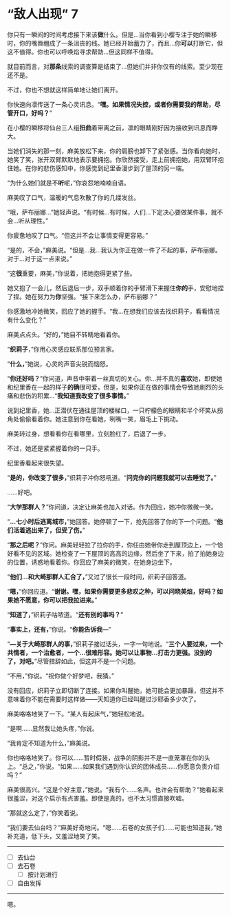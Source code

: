 # “敌人出现” 7

你只有一瞬间的时间考虑接下来该**做**什么。但是...当你看到小樱专注于她的瞬移时，你的嘴唇绷成了一条沮丧的线。她已经开始蓄力了，而且...你**可以**打断它，但这不值得。你也可以呼唤焰寻求帮助...但这同样不值得。

就目前而言，对**那条**线索的调查算是结束了...但她们并非你仅有的线索。至少现在还不是。

不过，你也不想就这样简单地让她们离开。

你快速向凛传送了一条心灵讯息。“**嘿。如果情况失控，或者你需要我的帮助，尽管开口，好吗？**”

在小樱的瞬移将仙台三人组**扭曲**着带离之前，凛的眼睛刚好因为接收到讯息而睁大。

当她们消失的那一刻，麻美放松下来，你的肩膀也卸下了紧张感。当你看向她时，她笑了笑，张开双臂默默地表示要拥抱。你欣然接受，走上前拥抱她，用双臂环抱住她。在你的悲伤感知中，你感觉到纪里香漫步到了屋顶的另一端。

“为什么她们就是不**听**呢，”你哀怨地喃喃自语。

麻美叹了口气，温暖的气息吹散了你的几缕发丝。

“哦，萨布丽娜...”她轻声说。“有时候...有时候，人们...下定决心要做某件事，就不会...听从理性。”

你疲惫地叹了口气。“但这并不会让事情变得更容易。”

“是的，不会，”麻美说。“但是...我...我认为你正在做一件了不起的事，萨布丽娜。对于...对于这一点来说。”

“这**很**重要，麻美，”你说着，把她抱得更紧了些。

她又抱了一会儿，然后退后一步，双手顺着你的手臂滑下来握住**你的**手，安慰地捏了捏。她在努力为**你**坚强。“接下来怎么办，萨布丽娜？”

你感激地冲她微笑，回应了她的握手。“我...在想我们应该去找织莉子，看看情况有什么变化？”

麻美点点头。“好的，”她目不转睛地看着你。

“**织莉子**，”你用心灵感应联系那位预言家。

“**什么，**”她说，心灵的声音尖锐而恼怒。

“**你还好吗？**”你问道，声音中带着一丝真切的关心。你...并不真的**喜欢**她，即使她和纪里香在一起的样子**的确**很可爱，但是，如果你正在做的事情会导致她剧烈的头痛和悲伤的积累...“**我知道我改变了很多事情。**”

说到纪里香，她...正潜伏在通往屋顶的楼梯口，一只柠檬色的眼睛和半个坏笑从拐角处偷偷看着你。她注意到你在看她，咧嘴一笑，眉毛上下挑动。

麻美转过身，想看看你在看哪里，立刻脸红了，后退了一步。

不过，她还是紧紧握着你的一只手。

纪里香看起来很失望。

“**是的，你改变了很多，**”织莉子冲你怒吼道。“**问完你的问题我就可以去睡觉了。**”

......好吧。

“**大学那群人？**”你问道，决定让麻美也加入对话。作为回应，她冲你微微一笑。

“**...七小时后逃离城市，**”她回答。她停顿了一下，抢先回答了你的下一个问题。“**他们活着逃出来了，但受了伤。**”

“**那之后呢？**”你问。麻美轻轻拉了拉你的手，你任由她带你走到屋顶边上，一个恰好看不见的区域。她检查了一下屋顶的高高的边缘，然后坐了下来，拍了拍她身边的位置，诱惑地看着你。你回应了麻美的微笑，在她身边坐下。

“**他们...和大崎那群人汇合了，**”又过了很长一段时间，织莉子回答道。

“**嗯，**”你回应道。“**谢谢。嘿，如果你需要更多悲叹之种，可以问晓美焰，好吗？如果她不愿意，你可以把我拉进来。**”

“**知道了，**”织莉子咕哝道。“**还有别的事吗？**”

“**事实上，还有，**”你说。“**你能告诉我—**”

“**—关于大崎那群人的事，**”织莉子接过话头，一字一句地说。“**三个人要过来，一个共情者，一个治愈者，一个...很难形容。她可以让事物...打击力更强。没别的了，对吧。**”尽管措辞如此，但这并不是一个问题。

“不用，”你说。“祝你做个好梦吧，我猜。”

没有回应，织莉子立即切断了连接。如果你叫醒她，她可能会更加暴躁，但这并不意味着你不能在需要时这样做——天知道你已经叫醒过沙耶香多少次了。

麻美咯咯地笑了一下。“某人有起床气，”她轻松地说。

“是啊……显然我让她头疼，”你说。 

“我肯定不知道为什么，”麻美说。

你也咯咯地笑了。你可以……暂时假装，战争的阴影并不是一直笼罩在你的头上。“总之，”你说。“如果……如果我们遇到你认识的团体成员……你愿意负责介绍吗？”

麻美很高兴。“这是个好主意，”她说。“我有个……名声。也许会有帮助？”她看起来很羞涩，对这个启示有点害羞。即使是真的，也不太习惯直接吹嘘。

“那就这么定了，”你笑着说。

“我们要去仙台吗？”麻美好奇地问。“嗯……石卷的女孩子们……可能也知道我，”她补充道，低下头，又羞涩地笑了笑。

---

- [ ] 去仙台
- [ ] 去石卷
   - [ ] 按计划进行
- [ ] 自由发挥

---

嗯。
